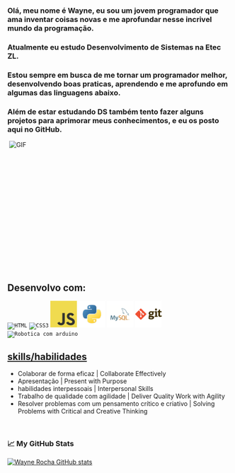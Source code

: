 ### Olá, meu nome é Wayne, eu sou um jovem programador que ama inventar coisas novas e me aprofundar nesse incrivel mundo da programação.

### Atualmente eu **estudo Desenvolvimento de Sistemas** na Etec ZL.
### Estou sempre em busca de me tornar um programador melhor, desenvolvendo boas praticas, aprendendo e me aprofundo em algumas das linguagens abaixo.
### Além de estar estudando DS também tento fazer alguns projetos para aprimorar meus conhecimentos, e eu os posto aqui no GitHub. 

<p></p>

  <img align="right" alt="GIF" src="https://github.com/abhisheknaiidu/abhisheknaiidu/blob/master/code.gif?raw=true" width="500" height="320" />

## **Desenvolvo com:**

<code><img height="60" src="https://upload.wikimedia.org/wikipedia/commons/thumb/6/61/HTML5_logo_and_wordmark.svg/1200px-HTML5_logo_and_wordmark.svg.png" title="HTML"></code>
<code><img height="60" src="https://upload.wikimedia.org/wikipedia/commons/thumb/d/d5/CSS3_logo_and_wordmark.svg/1200px-CSS3_logo_and_wordmark.svg.png" title="CSS3"></code>
<code><img height="60" src="https://raw.githubusercontent.com/github/explore/80688e429a7d4ef2fca1e82350fe8e3517d3494d/topics/javascript/javascript.png" title="JavaScript"></code>
<code><img height="60" src="https://raw.githubusercontent.com/github/explore/80688e429a7d4ef2fca1e82350fe8e3517d3494d/topics/python/python.png" title="Python"></code>
<code><img height="60" src="https://raw.githubusercontent.com/github/explore/80688e429a7d4ef2fca1e82350fe8e3517d3494d/topics/mysql/mysql.png" title="Banco de Dados My SQL"></code>
<code><img height="60" src="https://raw.githubusercontent.com/github/explore/80688e429a7d4ef2fca1e82350fe8e3517d3494d/topics/git/git.png" title="Versionamento com git"></code>
<code><img height="60" src="https://res-1.cloudinary.com/crunchbase-production/image/upload/c_lpad,h_256,w_256,f_auto,q_auto:eco/v1397183645/50bf4fee6f1194cbd5064a4342c4ab75.png" title="Robotica com arduino"></code>

## [**skills/habilidades**](https://ptech.yourlearning.ibm.com/certificate/share/ffa2b56a56ewogICJvYmplY3RJZCIgOiAiSUxCLVdXWk1YWkpSWkdSWjZWVlkiLAogICJvYmplY3RUeXBlIiA6ICJBQ1RJVklUWSIsCiAgImxlYXJuZXJDTlVNIiA6ICIwNTAyNjNSRUciCn0e0ee0d5e90-10)

- Colaborar de forma eficaz | Collaborate Effectively
- Apresentação | Present with Purpose
- habilidades interpessoais | Interpersonal Skills
- Trabalho de qualidade com agilidade | Deliver Quality Work with Agility
- Resolver problemas com um pensamento crítico e criativo | Solving Problems with Critical and Creative Thinking

<br>

### 📈 My GitHub Stats
  
  [![Wayne Rocha GitHub stats](https://github-readme-stats.vercel.app/api?username=WayneRocha&theme=dark&show_icons=true)](https://github.com/anuraghazra/github-readme-stats)

